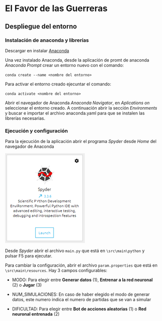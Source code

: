 # El Favor de las Guerreras

## Despliegue del entorno

### Instalación de anaconda y librerías

Descargar en instalar [Anaconda](https://www.anaconda.com/products/individual)

Una vez instalado Anaconda, desde la aplicación de promt de anaconda *Anaconda Prompt* crear un entorno nuevo con el comando:

`conda create --name <nombre del entorno>`

Para activar el entorno creado ejecuntar el comando:

`conda activate <nombre del entorno>`

Abrir el navegador de Anaconda *Anaconda Navigator*, en *Aplications on* seleccionar el entorno creado. A continuación abrir la sección *Environments* y buscar e importar el archivo anaconda.yaml para que se instalen las librerías necesarias.

### Ejecución y configuración

Para la ejecución de la aplicación abrir el programa *Spyder*  desde *Home* del navegador de Anaconda

<img src="/doc/images/spyder.png">

Desde *Spyder* abrir el archivo `main.py` que está en `\src\main\python` y pulsar F5 para ejecutar.

Para cambiar la configuración, abrir el archivo `param.properties` que está en `\src\main\resources`. Hay 3 campos configurables:

- MODO: Para elegir entre **Generar datos** (1), **Entrenar a la red neuronal** (2) o **Jugar** (3)
	
- NUM_SIMULACIONES: En caso de haber elegido el modo de generar datos, este numero indica el numero de partidas que se van a simular
	
- DIFICULTAD: Para elegir entre **Bot de acciones aleatorias** (1) o **Red neuronal entrenada** (2)
